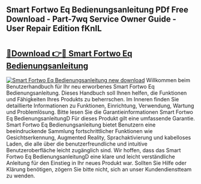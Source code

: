 ## Smart Fortwo Eq Bedienungsanleitung PDf Free Download - Part-7wq Service Owner Guide - User Repair Edition fKnIL

# <h2><a href="http://df641ox.blite.top/?on=Smart+Fortwo+Eq+Bedienungsanleitung">🔗Download 👉🔴 Smart Fortwo Eq Bedienungsanleitung</a></h2>

[![Smart Fortwo Eq Bedienungsanleitung new download](https://i.imgur.com/lujVjoI.png)](http://df641ox.blite.top/?on=Smart+Fortwo+Eq+Bedienungsanleitung)
Willkommen beim Benutzerhandbuch für Ihr neu erworbenes Smart Fortwo Eq Bedienungsanleitung. Dieses Handbuch soll Ihnen helfen, die Funktionen und Fähigkeiten Ihres Produkts zu beherrschen. Im Inneren finden Sie detaillierte Informationen zu Funktionen, Einrichtung, Verwendung, Wartung und Problemlösung. Bitte lesen Sie die Garantieinformationen Smart Fortwo Eq BedienungsanleitungD Für dieses Produkt gilt eine umfassende Garantie. Smart Fortwo Eq Bedienungsanleitung bietet Benutzern eine beeindruckende Sammlung fortschrittlicher Funktionen wie Gesichtserkennung, Augmented Reality, Sprachaktivierung und kabelloses Laden, die alle über die benutzerfreundliche und intuitive Benutzeroberfläche leicht zugänglich sind. Wir hoffen, dass das Smart Fortwo Eq BedienungsanleitungD eine klare und leicht verständliche Anleitung für den Einstieg in Ihr neues Produkt war. Sollten Sie Hilfe oder Klärung benötigen, zögern Sie bitte nicht, sich an unser Kundendienstteam zu wenden.
